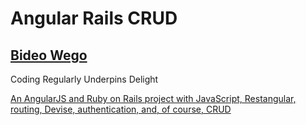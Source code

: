 # Angular Rails CRUD

## [Bideo Wego](http://github.com/BideoWego)

Coding Regularly Underpins Delight

[An AngularJS and Ruby on Rails project with JavaScript, Restangular, routing, Devise, authentication, and, of course, CRUD](http://www.vikingcodeschool.com)
